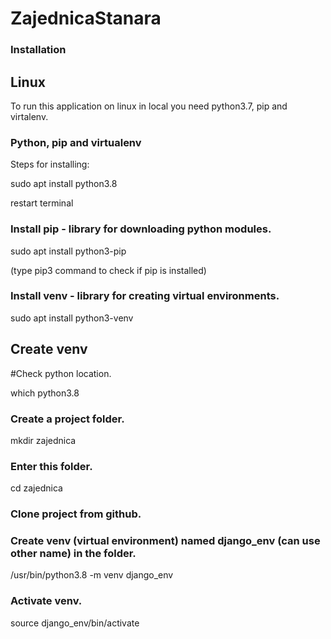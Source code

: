 # ZajednicaStanara

### Installation ###

## Linux

To run this application on linux in local you need python3.7, pip and virtalenv.

### Python, pip and virtualenv

Steps for installing:

sudo apt install python3.8

restart terminal

### Install pip - library for downloading python modules.

sudo apt install python3-pip   

(type pip3 command to check if pip is installed)  

### Install venv - library for creating virtual environments.

sudo apt install python3-venv 

## Create venv

#Check python location.

which python3.8

### Create a project folder.

mkdir zajednica

### Enter this folder.

cd zajednica

### Clone project from github.



### Create venv (virtual environment) named django_env (can use other name) in the folder.

/usr/bin/python3.8 -m venv django_env

### Activate venv.

source django_env/bin/activate










